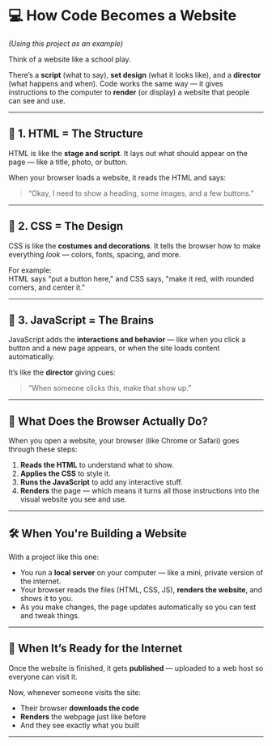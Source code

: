 # 💻 How Code Becomes a Website

*(Using this project as an example)*

Think of a website like a school play.

There’s a **script** (what to say), **set design** (what it looks like), and a **director** (what happens and when). Code works the same way — it gives instructions to the computer to **render** (or display) a website that people can see and use.

---

## 🧱 1. HTML = The Structure  
HTML is like the **stage and script**. It lays out what should appear on the page — like a title, photo, or button.

When your browser loads a website, it reads the HTML and says:
> “Okay, I need to show a heading, some images, and a few buttons.”

---

## 🎨 2. CSS = The Design  
CSS is like the **costumes and decorations**. It tells the browser how to make everything *look* — colors, fonts, spacing, and more.

For example:  
HTML says "put a button here," and CSS says, "make it red, with rounded corners, and center it."

---

## 🧠 3. JavaScript = The Brains  
JavaScript adds the **interactions and behavior** — like when you click a button and a new page appears, or when the site loads content automatically.

It’s like the **director** giving cues:
> “When someone clicks this, make that show up.”

---

## 🔄 What Does the Browser Actually Do?  
When you open a website, your browser (like Chrome or Safari) goes through these steps:

1. **Reads the HTML** to understand what to show.
2. **Applies the CSS** to style it.
3. **Runs the JavaScript** to add any interactive stuff.
4. **Renders** the page — which means it turns all those instructions into the visual website you see and use.

---

## 🛠️ When You're Building a Website  
With a project like this one:

- You run a **local server** on your computer — like a mini, private version of the internet.
- Your browser reads the files (HTML, CSS, JS), **renders the website**, and shows it to you.
- As you make changes, the page updates automatically so you can test and tweak things.

---

## 🚀 When It’s Ready for the Internet  
Once the website is finished, it gets **published** — uploaded to a web host so everyone can visit it.

Now, whenever someone visits the site:

- Their browser **downloads the code**
- **Renders** the webpage just like before
- And they see exactly what you built

---